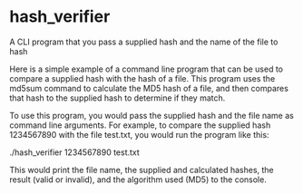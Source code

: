 # hash_verifier
A CLI program that you pass a supplied hash and the name of the file to hash

Here is a simple example of a command line program that can be used to compare a supplied hash with the hash of a file. This program uses the md5sum command to calculate the MD5 hash of a file, and then compares that hash to the supplied hash to determine if they match.

To use this program, you would pass the supplied hash and the file name as command line arguments. For example, to compare the supplied hash 1234567890 with the file test.txt, you would run the program like this:

./hash_verifier 1234567890 test.txt

This would print the file name, the supplied and calculated hashes, the result (valid or invalid), and the algorithm used (MD5) to the console.
